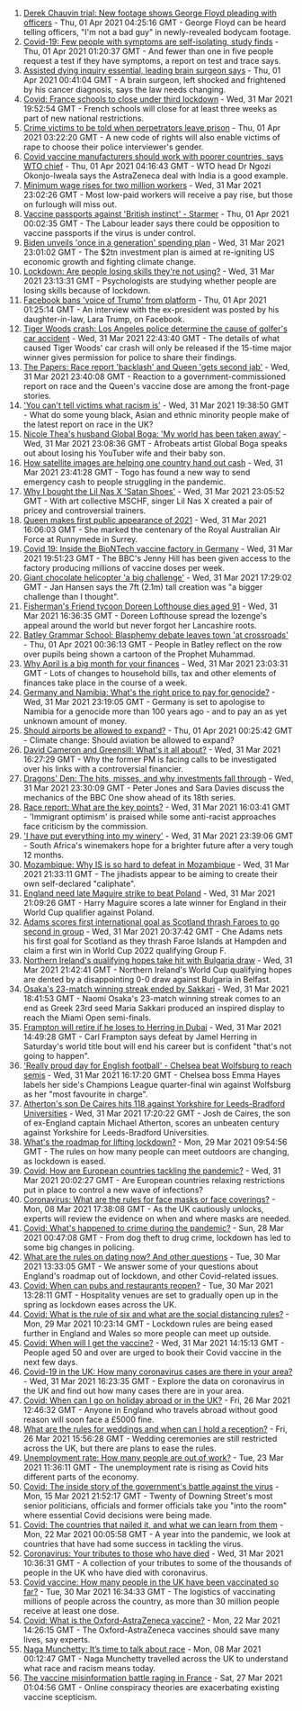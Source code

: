1. [Derek Chauvin trial: New footage shows George Floyd pleading with officers](https://www.bbc.co.uk/news/world-us-canada-56594099) - Thu, 01 Apr 2021 04:25:16 GMT - George Floyd can be heard telling officers, "I'm not a bad guy" in newly-revealed bodycam footage.
2. [Covid-19: Few people with symptoms are self-isolating, study finds](https://www.bbc.co.uk/news/health-56598217) - Thu, 01 Apr 2021 01:20:37 GMT - And fewer than one in five people request a test if they have symptoms, a report on test and trace says.
3. [Assisted dying inquiry essential, leading brain surgeon says](https://www.bbc.co.uk/news/uk-56597771) - Thu, 01 Apr 2021 00:41:04 GMT - A brain surgeon, left shocked and frightened by his cancer diagnosis, says the law needs changing.
4. [Covid: France schools to close under third lockdown](https://www.bbc.co.uk/news/world-europe-56597319) - Wed, 31 Mar 2021 19:52:54 GMT - French schools will close for at least three weeks as part of new national restrictions.
5. [Crime victims to be told when perpetrators leave prison](https://www.bbc.co.uk/news/uk-56599182) - Thu, 01 Apr 2021 03:22:20 GMT - A new code of rights will also enable victims of rape to choose their police interviewer's gender.
6. [Covid vaccine manufacturers should work with poorer countries, says WTO chief](https://www.bbc.co.uk/news/business-56598612) - Thu, 01 Apr 2021 04:16:43 GMT - WTO head Dr Ngozi Okonjo-Iweala says the AstraZeneca deal with India is a good example.
7. [Minimum wage rises for two million workers](https://www.bbc.co.uk/news/business-56594985) - Wed, 31 Mar 2021 23:02:26 GMT - Most low-paid workers will receive a pay rise, but those on furlough will miss out.
8. [Vaccine passports against 'British instinct' - Starmer](https://www.bbc.co.uk/news/uk-politics-56598413) - Thu, 01 Apr 2021 00:02:35 GMT - The Labour leader says there could be opposition to vaccine passports if the virus is under control.
9. [Biden unveils 'once in a generation' spending plan](https://www.bbc.co.uk/news/business-56594349) - Wed, 31 Mar 2021 23:01:02 GMT - The $2tn investment plan is aimed at re-igniting US economic growth and fighting climate change.
10. [Lockdown: Are people losing skills they're not using?](https://www.bbc.co.uk/news/education-56592099) - Wed, 31 Mar 2021 23:13:31 GMT - Psychologists are studying whether people are losing skills because of lockdown.
11. [Facebook bans 'voice of Trump' from platform](https://www.bbc.co.uk/news/world-us-canada-56598862) - Thu, 01 Apr 2021 01:25:14 GMT - An interview with the ex-president was posted by his daughter-in-law, Lara Trump, on Facebook.
12. [Tiger Woods crash: Los Angeles police determine the cause of golfer's car accident](https://www.bbc.co.uk/sport/golf/56598503) - Wed, 31 Mar 2021 22:43:40 GMT - The details of what caused Tiger Woods' car crash will only be released if the 15-time major winner gives permission for police to share their findings.
13. [The Papers: Race report 'backlash' and Queen 'gets second jab'](https://www.bbc.co.uk/news/blogs-the-papers-56598201) - Wed, 31 Mar 2021 23:40:08 GMT - Reaction to a government-commissioned report on race and the Queen's vaccine dose are among the front-page stories.
14. ['You can't tell victims what racism is'](https://www.bbc.co.uk/news/uk-56595883) - Wed, 31 Mar 2021 19:38:50 GMT - What do some young black, Asian and ethnic minority people make of the latest report on race in the UK?
15. [Nicole Thea's husband Global Boga: 'My world has been taken away’](https://www.bbc.co.uk/news/newsbeat-56594760) - Wed, 31 Mar 2021 23:08:36 GMT - Afrobeats artist Global Boga speaks out about losing his YouTuber wife and their baby son.
16. [How satellite images are helping one country hand out cash](https://www.bbc.co.uk/news/stories-56580833) - Wed, 31 Mar 2021 23:41:28 GMT - Togo has found a new way to send emergency cash to people struggling in the pandemic.
17. [Why I bought the Lil Nas X 'Satan Shoes'](https://www.bbc.co.uk/news/world-us-canada-56581400) - Wed, 31 Mar 2021 23:05:52 GMT - With art collective MSCHF, singer Lil Nas X created a pair of pricey and controversial trainers.
18. [Queen makes first public appearance of 2021](https://www.bbc.co.uk/news/uk-56590793) - Wed, 31 Mar 2021 16:06:03 GMT - She marked the centenary of the Royal Australian Air Force at Runnymede in Surrey.
19. [Covid 19: Inside the BioNTech vaccine factory in Germany](https://www.bbc.co.uk/news/world-europe-56590684) - Wed, 31 Mar 2021 19:51:23 GMT - The BBC's Jenny Hill has been given access to the factory producing millions of vaccine doses per week.
20. [Giant chocolate helicopter 'a big challenge'](https://www.bbc.co.uk/news/uk-england-lincolnshire-56589889) - Wed, 31 Mar 2021 17:29:02 GMT - Jan Hansen says the 7ft (2.1m) tall creation was "a bigger challenge than I thought".
21. [Fisherman's Friend tycoon Doreen Lofthouse dies aged 91](https://www.bbc.co.uk/news/uk-england-lancashire-56587841) - Wed, 31 Mar 2021 16:36:35 GMT - Doreen Lofthouse spread the lozenge's appeal around the world but never forgot her Lancashire roots.
22. [Batley Grammar School: Blasphemy debate leaves town 'at crossroads'](https://www.bbc.co.uk/news/uk-england-leeds-56590417) - Thu, 01 Apr 2021 00:36:13 GMT - People in Batley reflect on the row over pupils being shown a cartoon of the Prophet Muhammad.
23. [Why April is a big month for your finances](https://www.bbc.co.uk/news/business-56576295) - Wed, 31 Mar 2021 23:03:31 GMT - Lots of changes to household bills, tax and other elements of finances take place in the course of a week.
24. [Germany and Namibia: What's the right price to pay for genocide?](https://www.bbc.co.uk/news/stories-56583994) - Wed, 31 Mar 2021 23:19:05 GMT - Germany is set to apologise to Namibia for a genocide more than 100 years ago - and to pay an as yet unknown amount of money.
25. [Should airports be allowed to expand?](https://www.bbc.co.uk/news/science-environment-56567182) - Thu, 01 Apr 2021 00:25:42 GMT - Climate change: Should aviation be allowed to expand?
26. [David Cameron and Greensill: What's it all about?](https://www.bbc.co.uk/news/uk-politics-56578838) - Wed, 31 Mar 2021 16:27:29 GMT - Why the former PM is facing calls to be investigated over his links with a controversial financier.
27. [Dragons' Den: The hits, misses, and why investments fall through](https://www.bbc.co.uk/news/entertainment-arts-56482374) - Wed, 31 Mar 2021 23:30:09 GMT - Peter Jones and Sara Davies discuss the mechanics of the BBC One show ahead of its 18th series.
28. [Race report: What are the key points?](https://www.bbc.co.uk/news/uk-56595004) - Wed, 31 Mar 2021 16:03:41 GMT - 'Immigrant optimism' is praised while some anti-racist approaches face criticism by the commission.
29. ['I have put everything into my winery'](https://www.bbc.co.uk/news/business-56574715) - Wed, 31 Mar 2021 23:39:06 GMT - South Africa's winemakers hope for a brighter future after a very tough 12 months.
30. [Mozambique: Why IS is so hard to defeat in Mozambique](https://www.bbc.co.uk/news/world-africa-56597861) - Wed, 31 Mar 2021 21:33:11 GMT - The jihadists appear to be aiming to create their own self-declared "caliphate".
31. [England need late Maguire strike to beat Poland](https://www.bbc.co.uk/sport/football/56505758) - Wed, 31 Mar 2021 21:09:26 GMT - Harry Maguire scores a late winner for England in their World Cup qualifier against Poland.
32. [Adams scores first international goal as Scotland thrash Faroes to go second in group](https://www.bbc.co.uk/sport/football/56505762) - Wed, 31 Mar 2021 20:37:42 GMT - Che Adams nets his first goal for Scotland as they thrash Faroe Islands at Hampden and claim a first win in World Cup 2022 qualifying Group F.
33. [Northern Ireland's qualifying hopes take hit with Bulgaria draw](https://www.bbc.co.uk/sport/football/56505760) - Wed, 31 Mar 2021 21:42:41 GMT - Northern Ireland's World Cup qualifying hopes are dented by a disappointing 0-0 draw against Bulgaria in Belfast.
34. [Osaka's 23-match winning streak ended by Sakkari](https://www.bbc.co.uk/sport/tennis/56594553) - Wed, 31 Mar 2021 18:41:53 GMT - Naomi Osaka's 23-match winning streak comes to an end as Greek 23rd seed Maria Sakkari produced an inspired display to reach the Miami Open semi-finals.
35. [Frampton will retire if he loses to Herring in Dubai](https://www.bbc.co.uk/sport/boxing/56588413) - Wed, 31 Mar 2021 14:49:28 GMT - Carl Frampton says defeat by Jamel Herring in Saturday's world title bout will end his career but is confident "that's not going to happen".
36. ['Really proud day for English football' - Chelsea beat Wolfsburg to reach semis](https://www.bbc.co.uk/sport/football/56568543) - Wed, 31 Mar 2021 16:17:20 GMT - Chelsea boss Emma Hayes labels her side's Champions League quarter-final win against Wolfsburg as her "most favourite in charge".
37. [Atherton's son De Caires hits 118 against Yorkshire for Leeds-Bradford Universities](https://www.bbc.co.uk/sport/cricket/56586817) - Wed, 31 Mar 2021 17:20:22 GMT - Josh de Caires, the son of ex-England captain Michael Atherton, scores an unbeaten century against Yorkshire for Leeds-Bradford Universities.
38. [What's the roadmap for lifting lockdown?](https://www.bbc.co.uk/news/explainers-52530518) - Mon, 29 Mar 2021 09:54:56 GMT - The rules on how many people can meet outdoors are changing, as lockdown is eased.
39. [Covid: How are European countries tackling the pandemic?](https://www.bbc.co.uk/news/explainers-53640249) - Wed, 31 Mar 2021 20:02:27 GMT - Are European countries relaxing restrictions put in place to control a new wave of infections?
40. [Coronavirus: What are the rules for face masks or face coverings?](https://www.bbc.co.uk/news/health-51205344) - Mon, 08 Mar 2021 17:38:08 GMT - As the UK cautiously unlocks, experts will review the evidence on when and where masks are needed.
41. [Covid: What's happened to crime during the pandemic?](https://www.bbc.co.uk/news/56463680) - Sun, 28 Mar 2021 00:47:08 GMT - From dog theft to drug crime, lockdown has led to some big changes in policing.
42. [What are the rules on dating now? And other questions](https://www.bbc.co.uk/news/world-asia-china-51176409) - Tue, 30 Mar 2021 13:33:05 GMT - We answer some of your questions about England's roadmap out of lockdown, and other Covid-related issues.
43. [Covid: When can pubs and restaurants reopen?](https://www.bbc.co.uk/news/business-52977388) - Tue, 30 Mar 2021 13:28:11 GMT - Hospitality venues are set to gradually open up in the spring as lockdown eases across the UK.
44. [Covid: What is the rule of six and what are the social distancing rules?](https://www.bbc.co.uk/news/uk-51506729) - Mon, 29 Mar 2021 10:23:14 GMT - Lockdown rules are being eased further in England and Wales so more people can meet up outside.
45. [Covid: When will I get the vaccine?](https://www.bbc.co.uk/news/health-55045639) - Wed, 31 Mar 2021 14:15:13 GMT - People aged 50 and over are urged to book their Covid vaccine in the next few days.
46. [Covid-19 in the UK: How many coronavirus cases are there in your area?](https://www.bbc.co.uk/news/uk-51768274) - Wed, 31 Mar 2021 16:23:35 GMT - Explore the data on coronavirus in the UK and find out how many cases there are in your area.
47. [Covid: When can I go on holiday abroad or in the UK?](https://www.bbc.co.uk/news/explainers-52646738) - Fri, 26 Mar 2021 12:46:32 GMT - Anyone in England who travels abroad without good reason will soon face a £5000 fine.
48. [What are the rules for weddings and when can I hold a reception?](https://www.bbc.co.uk/news/explainers-52811509) - Fri, 26 Mar 2021 15:56:28 GMT - Wedding ceremonies are still restricted across the UK, but there are plans to ease the rules.
49. [Unemployment rate: How many people are out of work?](https://www.bbc.co.uk/news/business-52660591) - Tue, 23 Mar 2021 11:36:11 GMT - The unemployment rate is rising as Covid hits different parts of the economy.
50. [Covid: The inside story of the government's battle against the virus](https://www.bbc.co.uk/news/uk-politics-56361599) - Mon, 15 Mar 2021 21:52:17 GMT - Twenty of Downing Street's most senior politicians, officials and former officials take you "into the room" where essential Covid decisions were being made.
51. [Covid: The countries that nailed it, and what we can learn from them](https://www.bbc.co.uk/news/uk-56455030) - Mon, 22 Mar 2021 00:05:58 GMT - A year into the pandemic, we look at countries that have had some success in tackling the virus.
52. [Coronavirus: Your tributes to those who have died](https://www.bbc.co.uk/news/uk-52676411) - Wed, 31 Mar 2021 10:36:31 GMT - A collection of your tributes to some of the thousands of people in the UK who have died with coronavirus.
53. [Covid vaccine: How many people in the UK have been vaccinated so far?](https://www.bbc.co.uk/news/health-55274833) - Tue, 30 Mar 2021 16:34:33 GMT - The logistics of vaccinating millions of people across the country, as more than 30 million people receive at least one dose.
54. [Covid: What is the Oxford-AstraZeneca vaccine?](https://www.bbc.co.uk/news/health-55302595) - Mon, 22 Mar 2021 14:26:15 GMT - The Oxford-AstraZeneca vaccines should save many lives, say experts.
55. [Naga Munchetty: It’s time to talk about race](https://www.bbc.co.uk/news/stories-56253480) - Mon, 08 Mar 2021 00:12:47 GMT - Naga Munchetty travelled across the UK to understand what race and racism means today.
56. [The vaccine misinformation battle raging in France](https://www.bbc.co.uk/news/blogs-trending-56526265) - Sat, 27 Mar 2021 01:04:56 GMT - Online conspiracy theories are exacerbating existing vaccine scepticism.
